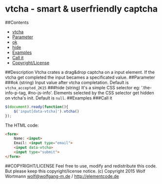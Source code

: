# vtcha - smart & userfriendly captcha 
##Contents
- [vtcha](#description)
- [Parameter](#parameter)
 - [ok](#string-string)
 - [hide](#hide-string)
- [Examples](#examples)
 - [Call it](#call-it)
- [Copyright/License](#copyrightlicense)

##Description
Vtcha crates a drag&drop captcha on a input element. If the vtcha get completed the input becames a specificated value.
##Parameter
###ok (string)
Input value after vtcha completation.
Default is `vtcha_accepted_2K15`
###hide (string)
It's a simple CSS selector eg: '.the-info-p-tag, #no-js-info'.
Elements selected by the CSS selector get hidden on vtcha's init.
Default is `null`.
##Examples
###Call it
```javascript
$(document).ready(function(){
    $('input[data-vtcha]').vtcha()
});
```
The HTML code:
```html
<form>
    Name: <input>
    Email: <input type="email">
    <input data-vtcha>
    <input type="submit">
</form>
```

##COPYRIGHT/LICENSE
Feel free to use, modify and redistribute this code. But please keep this copyright/license notice. (c) Copyright 2015 Wolf Wortmann <wolf@wolfgang-m.de> / <http://elementcode.de>
